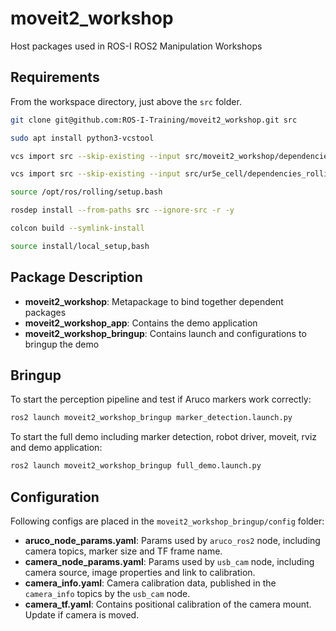# moveit2_workshop
Host packages used in ROS-I ROS2 Manipulation Workshops

## Requirements

From the workspace directory, just above the `src` folder.

```bash
git clone git@github.com:ROS-I-Training/moveit2_workshop.git src

sudo apt install python3-vcstool

vcs import src --skip-existing --input src/moveit2_workshop/dependencies_rolling.repos

vcs import src --skip-existing --input src/ur5e_cell/dependencies_rolling.repos

source /opt/ros/rolling/setup.bash

rosdep install --from-paths src --ignore-src -r -y

colcon build --symlink-install

source install/local_setup,bash
```

## Package Description

* **moveit2_workshop**: Metapackage to bind together dependent packages
* **moveit2_workshop_app**: Contains the demo application
* **moveit2_workshop_bringup**: Contains launch and configurations to bringup the demo

## Bringup

To start the perception pipeline and test if Aruco markers work correctly:

```bash
ros2 launch moveit2_workshop_bringup marker_detection.launch.py
```

To start the full demo including marker detection, robot driver, moveit, rviz and demo application:

```bash
ros2 launch moveit2_workshop_bringup full_demo.launch.py
``` 

## Configuration

Following configs are placed in the `moveit2_workshop_bringup/config` folder:

* **aruco_node_params.yaml**: Params used by `aruco_ros2` node, including camera topics, marker size and TF frame name.
* **camera_node_params.yaml**: Params used by `usb_cam` node, including camera source, image properties and link to calibration.
* **camera_info.yaml**: Camera calibration data, published in the `camera_info` topics by the `usb_cam` node.
* **camera_tf.yaml**: Contains positional calibration of the camera mount. Update if camera is moved.
